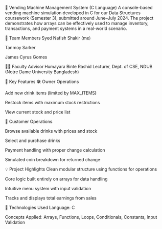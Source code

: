 🥤 Vending Machine Management System (C Language)
A console-based vending machine simulation developed in C for our Data Structures coursework (Semester 3), submitted around June–July 2024. The project demonstrates how arrays can be effectively used to manage inventory, transactions, and payment systems in a real-world scenario.

👥 Team Members
Syed Nafish Shakir (me)

Tanmoy Sarker

James Cyrus Gomes

👩‍🏫 Faculty Advisor
Humayara Binte Rashid Lecturer, Dept. of CSE, NDUB (Notre Dame University Bangladesh)

🔧 Key Features
🛠 Owner Operations

Add new drink items (limited by MAX_ITEMS)

Restock items with maximum stock restrictions

View current stock and price list

🎯 Customer Operations

Browse available drinks with prices and stock

Select and purchase drinks

Payment handling with proper change calculation

Simulated coin breakdown for returned change

💡 Project Highlights
Clean modular structure using functions for operations

Core logic built entirely on arrays for data handling

Intuitive menu system with input validation

Tracks and displays total earnings from sales

📌 Technologies Used
Language: C

Concepts Applied: Arrays, Functions, Loops, Conditionals, Constants, Input Validation
